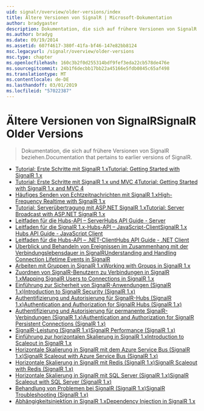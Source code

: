 ```yaml
---
uid: signalr/overview/older-versions/index
title: Ältere Versionen von SignalR | Microsoft-Dokumentation
author: bradygaster
description: Dokumentation, die sich auf frühere Versionen von SignalR beziehen.
ms.author: bradyg
ms.date: 09/19/2014
ms.assetid: 607f4617-380f-41fa-bf46-147e82bb8124
msc.legacyurl: /signalr/overview/older-versions
msc.type: chapter
ms.openlocfilehash: 160c3b2f0d255314bdf9fef3eda22cb578de476e
ms.sourcegitcommit: 24b1f6decbb17bb22a45166e5fdb0845c65af498
ms.translationtype: MT
ms.contentlocale: de-DE
ms.lasthandoff: 03/01/2019
ms.locfileid: "57022387"
---
```

<a name="signalr-older-versions"></a><span data-ttu-id="3c8ae-103">Ältere Versionen von SignalR</span><span class="sxs-lookup"><span data-stu-id="3c8ae-103">SignalR Older Versions</span></span>
====================
> <span data-ttu-id="3c8ae-104">Dokumentation, die sich auf frühere Versionen von SignalR beziehen.</span><span class="sxs-lookup"><span data-stu-id="3c8ae-104">Documentation that pertains to earlier versions of SignalR.</span></span>


- [<span data-ttu-id="3c8ae-105">Tutorial: Erste Schritte mit SignalR 1.x</span><span class="sxs-lookup"><span data-stu-id="3c8ae-105">Tutorial: Getting Started with SignalR 1.x</span></span>](tutorial-getting-started-with-signalr.md)
- [<span data-ttu-id="3c8ae-106">Tutorial: Erste Schritte mit SignalR 1.x und MVC 4</span><span class="sxs-lookup"><span data-stu-id="3c8ae-106">Tutorial: Getting Started with SignalR 1.x and MVC 4</span></span>](tutorial-getting-started-with-signalr-and-mvc-4.md)
- [<span data-ttu-id="3c8ae-107">Häufiges Senden von Echtzeitnachrichten mit SignalR 1.x</span><span class="sxs-lookup"><span data-stu-id="3c8ae-107">High-Frequency Realtime with SignalR 1.x</span></span>](tutorial-high-frequency-realtime-with-signalr.md)
- [<span data-ttu-id="3c8ae-108">Tutorial: Serverübertragung mit ASP.NET SignalR 1.x</span><span class="sxs-lookup"><span data-stu-id="3c8ae-108">Tutorial: Server Broadcast with ASP.NET SignalR 1.x</span></span>](tutorial-server-broadcast-with-aspnet-signalr.md)
- [<span data-ttu-id="3c8ae-109">Leitfaden für die Hubs-API – Server</span><span class="sxs-lookup"><span data-stu-id="3c8ae-109">Hubs API Guide - Server</span></span>](signalr-1x-hubs-api-guide-server.md)
- [<span data-ttu-id="3c8ae-110">Leitfaden für die SignalR 1.x-Hubs-API – JavaScript-Client</span><span class="sxs-lookup"><span data-stu-id="3c8ae-110">SignalR 1.x Hubs API Guide - JavaScript Client</span></span>](signalr-1x-hubs-api-guide-javascript-client.md)
- [<span data-ttu-id="3c8ae-111">Leitfaden für die Hubs-API – .NET-Client</span><span class="sxs-lookup"><span data-stu-id="3c8ae-111">Hubs API Guide - .NET Client</span></span>](signalr-1x-hubs-api-guide-net-client.md)
- [<span data-ttu-id="3c8ae-112">Überblick und Behandeln von Ereignissen im Zusammenhang mit der Verbindungslebensdauer in SignalR</span><span class="sxs-lookup"><span data-stu-id="3c8ae-112">Understanding and Handling Connection Lifetime Events in SignalR</span></span>](handling-connection-lifetime-events.md)
- [<span data-ttu-id="3c8ae-113">Arbeiten mit Gruppen in SignalR 1.x</span><span class="sxs-lookup"><span data-stu-id="3c8ae-113">Working with Groups in SignalR 1.x</span></span>](working-with-groups.md)
- [<span data-ttu-id="3c8ae-114">Zuordnen von SignalR-Benutzern zu Verbindungen in SignalR 1.x</span><span class="sxs-lookup"><span data-stu-id="3c8ae-114">Mapping SignalR Users to Connections in SignalR 1.x</span></span>](mapping-users-to-connections.md)
- [<span data-ttu-id="3c8ae-115">Einführung zur Sicherheit von SignalR-Anwendungen (SignalR 1.x)</span><span class="sxs-lookup"><span data-stu-id="3c8ae-115">Introduction to SignalR Security (SignalR 1.x)</span></span>](introduction-to-security.md)
- [<span data-ttu-id="3c8ae-116">Authentifizierung und Autorisierung für SignalR-Hubs (SignalR 1.x)</span><span class="sxs-lookup"><span data-stu-id="3c8ae-116">Authentication and Authorization for SignalR Hubs (SignalR 1.x)</span></span>](hub-authorization.md)
- [<span data-ttu-id="3c8ae-117">Authentifizierung und Autorisierung für permanente SignalR-Verbindungen (SignalR 1.x)</span><span class="sxs-lookup"><span data-stu-id="3c8ae-117">Authentication and Authorization for SignalR Persistent Connections (SignalR 1.x)</span></span>](persistent-connection-authorization.md)
- [<span data-ttu-id="3c8ae-118">SignalR-Leistung (SignalR 1.x)</span><span class="sxs-lookup"><span data-stu-id="3c8ae-118">SignalR Performance (SignalR 1.x)</span></span>](signalr-performance.md)
- [<span data-ttu-id="3c8ae-119">Einführung zur horizontalen Skalierung in SignalR 1.x</span><span class="sxs-lookup"><span data-stu-id="3c8ae-119">Introduction to Scaleout in SignalR 1.x</span></span>](scaleout-in-signalr.md)
- [<span data-ttu-id="3c8ae-120">Horizontale Skalierung in SignalR mit dem Azure Service Bus (SignalR 1.x)</span><span class="sxs-lookup"><span data-stu-id="3c8ae-120">SignalR Scaleout with Azure Service Bus (SignalR 1.x)</span></span>](scaleout-with-windows-azure-service-bus.md)
- [<span data-ttu-id="3c8ae-121">Horizontale Skalierung in SignalR mit Redis (SignalR 1.x)</span><span class="sxs-lookup"><span data-stu-id="3c8ae-121">SignalR Scaleout with Redis (SignalR 1.x)</span></span>](scaleout-with-redis.md)
- [<span data-ttu-id="3c8ae-122">Horizontale Skalierung in SignalR mit SQL Server (SignalR 1.x)</span><span class="sxs-lookup"><span data-stu-id="3c8ae-122">SignalR Scaleout with SQL Server (SignalR 1.x)</span></span>](scaleout-with-sql-server.md)
- [<span data-ttu-id="3c8ae-123">Behandlung von Problemen bei SignalR (SignalR 1.x)</span><span class="sxs-lookup"><span data-stu-id="3c8ae-123">SignalR Troubleshooting (SignalR 1.x)</span></span>](troubleshooting.md)
- [<span data-ttu-id="3c8ae-124">Abhängigkeitsinjektion in SignalR 1.x</span><span class="sxs-lookup"><span data-stu-id="3c8ae-124">Dependency Injection in SignalR 1.x</span></span>](dependency-injection.md)
